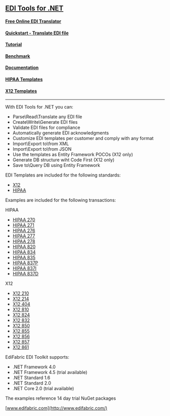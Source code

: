 ## [EDI Tools for .NET](https://www.edifabric.com/edi-framework-features.html) 

#### [Free Online EDI Translator](https://www.edifabric.com/edi-api.html)
#### [Quickstart - Translate EDI file](https://support.edifabric.com/hc/en-us/articles/360000280532)
#### [Tutorial](https://support.edifabric.com/hc/en-us/articles/360000291511-Tutorial-EDI-NET-Tools-Basics)
#### [Benchmark](https://support.edifabric.com/hc/en-us/articles/360002327372-EDI-Parser-Benchmark)
#### [Documentation](https://support.edifabric.com/hc/en-us)
#### [HIPAA Templates](https://sowl.co/ieNni)
#### [X12 Templates](https://sowl.co/nfHiX)
----

With EDI Tools for .NET you can:

* Parse\Read\Translate any EDI file
* Create\Write\Generate EDI files
* Validate EDI files for compliance
* Automatically generate EDI acknowledgments
* Customize EDI templates per customer and comply with any format
* Import\Export to\from XML
* Import\Export to\from JSON
* Use the templates as Entity Framework POCOs (X12 only)
* Generate DB structure wiht Code First (X12 only)
* Save to\Query DB using Entity Framework

EDI Templates are included for the following standards:

* [X12](https://support.edifabric.com/hc/en-us/sections/360000067292-X12-Resources)
* [HIPAA](https://support.edifabric.com/hc/en-us/articles/360000372751-HIPAA-templates-270-271-276-277-278-834-835-837)

Examples are included for the following transactions:

HIPAA
* [HIPAA 270](https://github.com/EdiFabric/X12-Examples/blob/master/EdiFabric.Examples.X12.T270/Program.cs)
* [HIPAA 271](https://github.com/EdiFabric/X12-Examples/blob/master/EdiFabric.Examples.X12.T271/Program.cs)
* [HIPAA 276](https://github.com/EdiFabric/X12-Examples/blob/master/EdiFabric.Examples.X12.T276/Program.cs)
* [HIPAA 277](https://github.com/EdiFabric/X12-Examples/blob/master/EdiFabric.Examples.X12.T277/Program.cs)
* [HIPAA 278](https://github.com/EdiFabric/X12-Examples/blob/master/EdiFabric.Examples.X12.T278/Program.cs)
* [HIPAA 820](https://github.com/EdiFabric/X12-Examples/blob/master/EdiFabric.Examples.X12.T820/Program.cs)
* [HIPAA 834](https://github.com/EdiFabric/X12-Examples/blob/master/EdiFabric.Examples.X12.T834/Program.cs)
* [HIPAA 835](https://github.com/EdiFabric/X12-Examples/blob/master/EdiFabric.Examples.X12.T835/Program.cs)
* [HIPAA 837P](https://github.com/EdiFabric/X12-Examples/blob/master/EdiFabric.Examples.X12.T837P/Program.cs)
* [HIPAA 837I](https://github.com/EdiFabric/X12-Examples/blob/master/EdiFabric.Examples.X12.T837I/Program.cs)
* [HIPAA 837D](https://github.com/EdiFabric/X12-Examples/blob/master/EdiFabric.Examples.X12.T837D/Program.cs)

X12
* [X12 210](https://github.com/EdiFabric/X12-Examples/blob/master/EdiFabric.Examples.X12.T210/Program.cs)
* [X12 214](https://github.com/EdiFabric/X12-Examples/blob/master/EdiFabric.Examples.X12.T214/Program.cs)
* [X12 404](https://github.com/EdiFabric/X12-Examples/blob/master/EdiFabric.Examples.X12.T404/Program.cs)
* [X12 810](https://github.com/EdiFabric/X12-Examples/blob/master/EdiFabric.Examples.X12.T810/Program.cs)
* [X12 824](https://github.com/EdiFabric/X12-Examples/blob/master/EdiFabric.Examples.X12.T824/Program.cs)
* [X12 832](https://github.com/EdiFabric/X12-Examples/blob/master/EdiFabric.Examples.X12.T832/Program.cs)
* [X12 850](https://github.com/EdiFabric/X12-Examples/blob/master/EdiFabric.Examples.X12.T850/Program.cs)
* [X12 855](https://github.com/EdiFabric/X12-Examples/blob/master/EdiFabric.Examples.X12.T855/Program.cs)
* [X12 856](https://github.com/EdiFabric/X12-Examples/blob/master/EdiFabric.Examples.X12.T856/Program.cs)
* [X12 857](https://github.com/EdiFabric/X12-Examples/blob/master/EdiFabric.Examples.X12.T857/Program.cs)
* [X12 861](https://github.com/EdiFabric/X12-Examples/blob/master/EdiFabric.Examples.X12.T861/Program.cs)

EdiFabric EDI Toolkit supports:

* .NET Framework 4.0
* .NET Framework 4.5 (trial available)
* .NET Standard 1.6
* .NET Standard 2.0
* .NET Core 2.0 (trial available)

The examples reference 14 day trial NuGet packages

[www.edifabric.com](http://www.edifabric.com/)
